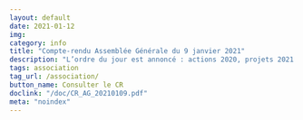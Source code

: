 ```yaml
---
layout: default
date: 2021-01-12
img: 
category: info
title: "Compte-rendu Assemblée Générale du 9 janvier 2021"
description: "L’ordre du jour est annoncé : actions 2020, projets 2021: des propositions vous seront faites, n'hésitez pas à venir avec les vôtres, approbation des comptes 2020 et projet de budget 2021, désignation des responsables: président-e, secrétaire, trésorier-e et membres du bureau & questions diverses."
tags: association
tag_url: /association/
button_name: Consulter le CR
doclink: "/doc/CR_AG_20210109.pdf"
meta: "noindex"
---
```

